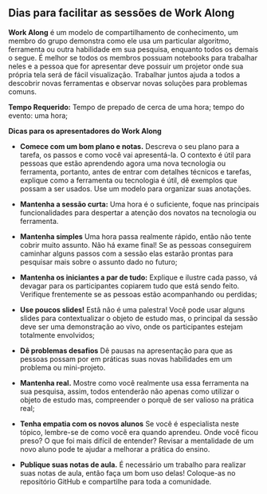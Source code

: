 ## Dias para facilitar as sessões de Work Along 

**Work Along** é um modelo de compartilhamento de conhecimento, um membro do grupo demonstra como ele usa um particular algoritmo, ferramenta ou outra habilidade em sua pesquisa, enquanto todos os demais o segue. É melhor se todos os membros possuam notebooks para trabalhar neles e a pessoa que for apresentar deve possuir um projetor onde sua própria tela será de fácil visualização. Trabalhar juntos ajuda a todos a descobrir novas ferramentas e observar novas soluções para problemas comuns. 

**Tempo Requerido:** Tempo de prepado de cerca de uma hora; tempo do evento: uma hora; 

**Dicas para os apresentadores do Work Along**

* **Comece com um bom plano e notas.** Descreva o seu plano para a tarefa, os passos e como você vai apresentá-la. O contexto é útil para pessoas que estão aprendendo agora uma nova tecnologia ou ferramenta, portanto, antes de entrar com detalhes técnicos e tarefas, explique como a ferramenta ou tecnologia é útil, dê exemplos que possam a ser usados. Use um modelo para organizar suas anotações. 

* **Mantenha a sessão curta:** Uma hora é o suficiente, foque nas principais funcionalidades para despertar a atenção dos novatos na tecnologia ou ferramenta. 

* **Mantenha simples** Uma hora passa realmente rápido, então não tente cobrir muito assunto. Não há exame final! Se as pessoas conseguirem caminhar alguns passos com a sessão elas estarão prontas para pesquisar mais sobre o assunto dado no futuro; 

* **Mantenha os iniciantes a par de tudo:** Explique e ilustre cada passo, vá devagar para os participantes copiarem tudo que está sendo feito. Verifique frentemente se as pessoas estão acompanhando ou perdidas; 

* **Use poucos slides!** Estã não é uma palestra! Você pode usar alguns slides para contextualizar o objeto de estudo mas, o principal da sessão deve ser uma demonstração ao vivo, onde os participantes estejam totalmente envolvidos; 

* **Dê problemas desafios** Dê pausas na apresentação para que as pessoas possam por em práticas suas novas habilidades em um problema ou mini-projeto. 

* **Mantenha real.** Mostre como você realmente usa essa ferramenta na sua pesquisa, assim, todos entenderão não apenas como utilizar o objeto de estudo mas, compreender o porquê de ser valioso na prática real; 

* **Tenha empatia com os novos alunos** Se você é especialista neste tópico, lembre-se de como você era quando aprendeu. Onde você ficou preso? O que foi mais difícil de entender? Revisar a mentalidade de um novo aluno pode te ajudar a melhorar a prática do ensino. 

* **Publique suas notas de aula.** É necessário um trabalho para realizar suas notas de aula, então faça um bom uso delas! Coloque-as no repositório GitHub e compartilhe para toda a comunidade. 